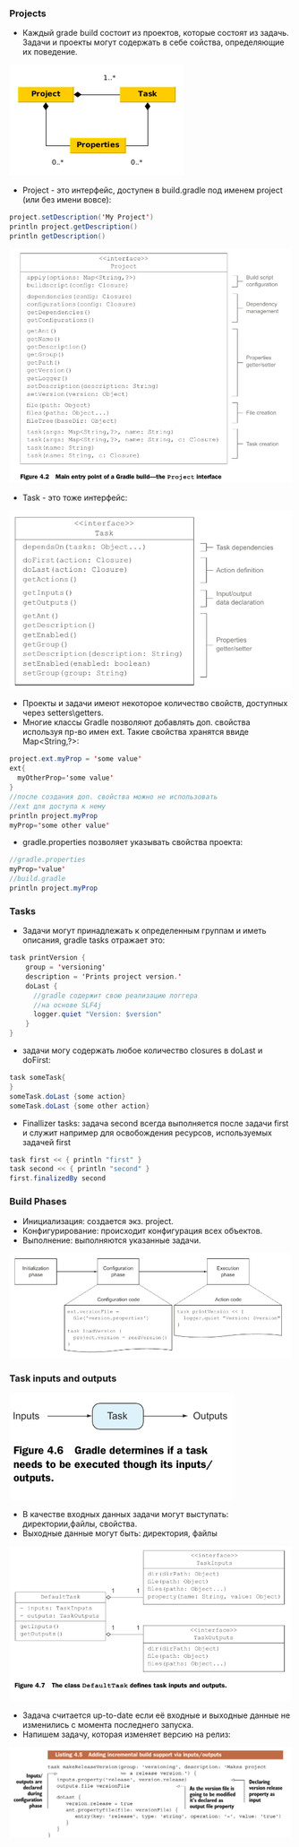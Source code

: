 ### Projects

* Каждый grade build состоит из проектов, которые состоят из задачь.
Задачи и проекты могут содержать в себе сойства, определяющие их поведение.

![project](projectTaskProperty.png)
* Project - это интерфейс, доступен в build.gradle под
именем project (или без имени вовсе):

```java
project.setDescription('My Project')
println project.getDescription()
println getDescription()
```
![project](project.png)
* Task - это тоже интерфейс:

![task](task.png)
* Проекты и задачи имеют некоторое количество свойств,
доступных через setters\getters.
* Многие классы Gradle позволяют добавлять доп.
свойства используя пр-во имен ext. Такие свойства
хранятся ввиде Map<String,?>:

```java
project.ext.myProp = 'some value'
ext{
  myOtherProp='some value'
}
//после создания доп. свойства можно не использовать
//ext для доступа к нему
println project.myProp
myProp='some other value'
```
* gradle.properties позволяет указывать свойства
проекта:

```java
//gradle.properties
myProp='value'
//build.gradle
println project.myProp
```
### Tasks

* Задачи могут принадлежать к определенным группам и иметь описания, gradle tasks отражает это:

```java
task printVersion {
    group = 'versioning'
    description = 'Prints project version.'
    doLast {
      //gradle содержит свою реализацию логгера
      //на основе SLF4j
      logger.quiet "Version: $version"
    }
}
```
* задачи могу содержать любое количество closures
в doLast и doFirst:
```java
task someTask{
}
someTask.doLast {some action}
someTask.doLast {some other action}
```
* Finallizer tasks: задача second всегда выполняется
после задачи first и служит например для освобождения
ресурсов, используемых задачей first

```java
task first << { println "first" }
task second << { println "second" }
first.finalizedBy second
```

### Build Phases

* Инициализация: создается экз. project.
* Конфигурирование: происходит конфигурация всех объектов.
* Выполнение: выполняются указанные задачи.

![phases](phases.png)

### Task inputs and outputs

![taskIO](taskIO.png)
* В качестве входных данных задачи могут выступать:
директории,файлы, свойства.
* Выходные данные могут быть: директория, файлы

![defaultTaskIO](defaultTaskIO.png)
* Задача считается up-to-date если её входные и
выходные данные не изменились с момента последнего
запуска.
* Напишем задачу, которая изменяет версию на релиз:

![makeReleaseVersionTask.png](makeReleaseVersionTask.png)
